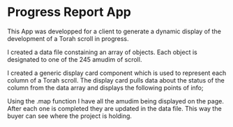# Progress Report App

This App was developped for a client to generate a dynamic display of the development of a Torah scroll in progress.

I created a data file constaining an array of objects. Each object is designated to one of the 245 amudim of scroll. 

I created a generic display card component which is used to represent each column of a Torah scroll. The display card pulls data about the status of the column from the data array and displays the following points of info; 

Using the .map function I have all the amudim being displayed on the page. After each one is completed they are updated in the data file. This way the buyer can see where the project is holding.

